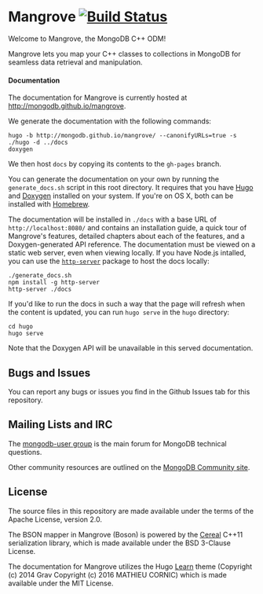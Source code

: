 # Mangrove [![Build Status](https://travis-ci.org/mongodb-labs/mangrove.svg?branch=master)](https://travis-ci.org/mongodb-labs/mangrove)

Welcome to Mangrove, the MongoDB C++ ODM!

Mangrove lets you map your C++ classes to collections in MongoDB for seamless data retrieval and manipulation.

#### Documentation

The documentation for Mangrove is currently hosted at <http://mongodb.github.io/mangrove>.

We generate the documentation with the following commands:

```
hugo -b http://mongodb.github.io/mangrove/ --canonifyURLs=true -s ./hugo -d ../docs
doxygen
```

We then host `docs` by copying its contents to the `gh-pages` branch.

You can generate the documentation on your own by running the `generate_docs.sh` script in this root directory. It requires that you have [Hugo](https://gohugo.io/) and [Doxygen](http://www.stack.nl/~dimitri/doxygen/) installed on your system. If you're on OS X, both can be installed with [Homebrew](http://brew.sh/).

The documentation will be installed in `./docs` with a base URL of `http://localhost:8080/` and contains an installation guide, a quick tour of Mangrove's features, detailed chapters about each of the features, and a Doxygen-generated API reference. The documentation must be viewed on a static web server, even when viewing locally. If you have Node.js intalled, you can use the [`http-server`](https://www.npmjs.com/package/http-server) package to host the docs locally:

```
./generate_docs.sh
npm install -g http-server
http-server ./docs
```

If you'd like to run the docs in such a way that the page will refresh when the content is updated, you can run `hugo serve` in the `hugo` directory:

```
cd hugo
hugo serve
```

Note that the Doxygen API will be unavailable in this served documentation.

## Bugs and Issues

You can report any bugs or issues you find in the Github Issues tab for this repository. 

## Mailing Lists and IRC

The [mongodb-user group](https://groups.google.com/forum/#!forum/mongodb-user) is the main forum for MongoDB technical questions.

Other community resources are outlined on the [MongoDB Community site](http://dochub.mongodb.org/core/community).

## License

The source files in this repository are made available under the terms of the Apache License, version 2.0.

The BSON mapper in Mangrove (Boson) is powered by the [Cereal](http://uscilab.github.io/cereal/) C++11 serialization library, which is made available under the BSD 3-Clause License.

The documentation for Mangrove utilizes the Hugo [Learn](https://github.com/matcornic/hugo-theme-learn) theme (Copyright (c) 2014 Grav Copyright (c) 2016 MATHIEU CORNIC) which is made available under the MIT License.



